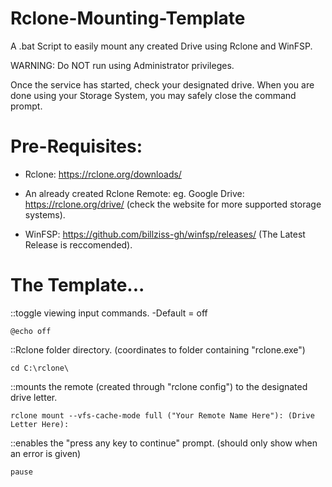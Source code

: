 # Rclone-Mounting-Template
A .bat Script to easily mount any created Drive using Rclone and WinFSP.

WARNING: Do NOT run using Administrator privileges.

Once the service has started, check your designated drive.
When you are done using your Storage System, you may safely close the command prompt.

# Pre-Requisites:
* Rclone: https://rclone.org/downloads/

* An already created Rclone Remote: eg. Google Drive: https://rclone.org/drive/ (check the website for more supported storage systems). 

* WinFSP: https://github.com/billziss-gh/winfsp/releases/ (The Latest Release is reccomended).

# The Template...

::toggle viewing input commands. -Default = off
	
	@echo off	

::Rclone folder directory. (coordinates to folder containing "rclone.exe")
	
	cd C:\rclone\

::mounts the remote (created through "rclone config") to the designated drive letter.
	
	rclone mount --vfs-cache-mode full ("Your Remote Name Here"): (Drive Letter Here):

::enables the "press any key to continue" prompt. (should only show when an error is given)
	
	pause
